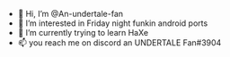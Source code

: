 - 👋 Hi, I’m @An-undertale-fan
- 👀 I’m interested in Friday night funkin android ports
- 🌱 I’m currently trying to learn HaXe
- 📫 you reach me on discord an UNDERTALE Fan#3904

<!---
An-undertale-fan/An-undertale-fan is a ✨ special ✨ repository because its `README.md` (this file) appears on your GitHub profile.
You can click the Preview link to take a look at your changes.
--->
